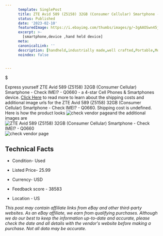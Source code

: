 ```yaml
---
      template: SinglePost
      title: ZTE Avid 589 (Z5158) 32GB (Consumer Cellular) Smartphone - Check IMEI? - Q0660
      status: Published
      date: '2023-02-10'
      featuredImage: https://i.ebayimg.com/thumbs/images/g/~3gAAOSwn45j4TQ9/s-l225.jpg
      excerpt: >-
        [smartphone,device ,hand held device]
      meta:
      canonicalLink: ''
      description: [handheld,industrially made,well crafted,Portable,Mobile,Compact,Convenient,Lightweight,Maneuverable,Man-portable,Miniature,Carriable,Hand-held,Light,Holdable,Transportable,Mobile device,Pocket-sized,On-the-go,Wireless,Cordless,Compact size,Convenient size, smartphone,device ,hand held device]
      noindex: false
        
        
---
```

$

Express yourself ZTE Avid 589 (Z5158) 32GB (Consumer Cellular) Smartphone - Check IMEI? - Q0660 - a 4-star Cell Phones & Smartphones device. [Click Here](https://www.ebay.com/itm/144933405568?hash=item21beb44380%3Ag%3A%7E3gAAOSwn45j4TQ9&mkevt=1&mkcid=1&mkrid=711-53200-19255-0&campid=%253CePNCampaignId%253E&customid=%253CreferenceId%253E&toolid=10049) to read more to learn about the shipping costs and additional image urls for the ZTE Avid 589 (Z5158) 32GB (Consumer Cellular) Smartphone - Check IMEI? - Q0660. Shipping cost is undefined. Here is how the product looks ![check vendor page](https://i.ebayimg.com/thumbs/images/g/~3gAAOSwn45j4TQ9/s-l225.jpg)and the additional images are![ZTE Avid 589 (Z5158) 32GB (Consumer Cellular) Smartphone - Check IMEI? - Q0660](https://i.ebayimg.com/images/g/~3gAAOSwn45j4TQ9/s-l1600.jpg)![check vendor page](https://origin-galleryplus.ebayimg.com/ws/web/144933405568_2_0_1/225x225.jpg,https://origin-galleryplus.ebayimg.com/ws/web/144933405568_3_0_1/225x225.jpg,https://origin-galleryplus.ebayimg.com/ws/web/144933405568_4_0_1/225x225.jpg,https://origin-galleryplus.ebayimg.com/ws/web/144933405568_5_0_1/225x225.jpg,https://origin-galleryplus.ebayimg.com/ws/web/144933405568_6_0_1/225x225.jpg,https://origin-galleryplus.ebayimg.com/ws/web/144933405568_7_0_1/225x225.jpg,https://origin-galleryplus.ebayimg.com/ws/web/144933405568_8_0_1/225x225.jpg)



 ## Technical Facts 



     
      

 - Condition- Used 


      

 - Listed Price- 25.99 


      

 - Currency- USD 


      

 - Feedback score - 38583 


      

 - Location - US 


      
      

 *_This post may contain affiliate links from eBay and other third-party websites. As an eBay affiliate, we earn from qualifying purchases. Although we do our best to keep the information up-to-date and accurate, please check the date and all details with the vendor's website before making a purchase. Not all data may be accurate._*






